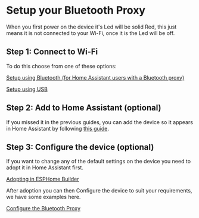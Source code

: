 # Setup your Bluetooth Proxy
When you first power on the device it's Led will be solid Red, this just means it is not connected to your Wi-Fi, once it is the Led will be off.

## Step 1: Connect to Wi-Fi
To do this choose from one of these options:

[Setup using Bluetooth (for Home Assistant users with a Bluetooth proxy)](setup-using-bluetooth.md)

[Setup using USB](setup-using-usb.md)


## Step 2: Add to Home Assistant (optional)
If you missed it in the previous guides, you can add the device so it appears in Home Assistant by following [this guide](add-to-home-assistant.md).  


## Step 3: Configure the device (optional)
If you want to change any of the default settings on the device you need to adopt it in Home Assistant first.

[Adopting in ESPHome Builder](adopting-in-home-assistant.md)

After adoption you can then Configure the device to suit your requirements, we have some examples here.

[Configure the Bluetooth Proxy](/docs/configuration/README.md)

